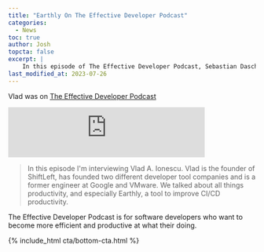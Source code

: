 ```yaml
---
title: "Earthly On The Effective Developer Podcast"
categories:
  - News
toc: true
author: Josh
topcta: false
excerpt: |
    In this episode of The Effective Developer Podcast, Sebastian Daschner talks with Vlad about all things productivity, and especially Earthly, a tool to improve CI/CD productivity.
last_modified_at: 2023-07-26
---
```


Vlad was on [The Effective Developer Podcast](https://podcasters.spotify.com/pod/show/effective-developer/episodes/67---Interview-With-Vlad-A--Ionescu-e26or8q)

<iframe src="https://podcasters.spotify.com/pod/show/effective-developer/embed/episodes/67---Interview-With-Vlad-A--Ionescu-e26or8q/a-aa3ug9i" height="102px" width="400px" frameborder="0" scrolling="no"></iframe>

> In this episode I'm interviewing Vlad A. Ionescu. Vlad is the founder of ShiftLeft, has founded two different developer tool companies and is a former engineer at Google and VMware. We talked about all things productivity, and especially Earthly, a tool to improve CI/CD productivity.

The Effective Developer Podcast is for software developers who want to become more efficient and productive at what their doing.

{% include_html cta/bottom-cta.html %}
